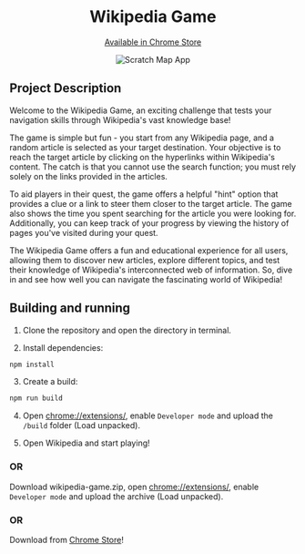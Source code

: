 <h1 align="center">
  Wikipedia Game
</h1>

<p align="center">
  <a href="https://chrome.google.com/webstore/detail/wikipedia-game/fihnfnmnngbmceakdgccmpnihpgjipjn">Available in Chrome Store</a>
</p>

<p align="center">
  <img src="preview.gif" alt="Scratch Map App" /> 
</p>

## Project Description

Welcome to the Wikipedia Game, an exciting challenge that tests your navigation skills through Wikipedia's vast knowledge base!

The game is simple but fun - you start from any Wikipedia page, and a random article is selected as your target destination. Your objective is to reach the target article by clicking on the hyperlinks within Wikipedia's content. The catch is that you cannot use the search function; you must rely solely on the links provided in the articles.

To aid players in their quest, the game offers a helpful "hint" option that provides a clue or a link to steer them closer to the target article. The game also shows the time you spent searching for the article you were looking for. Additionally, you can keep track of your progress by viewing the history of pages you've visited during your quest.

The Wikipedia Game offers a fun and educational experience for all users, allowing them to discover new articles, explore different topics, and test their knowledge of Wikipedia's interconnected web of information. So, dive in and see how well you can navigate the fascinating world of Wikipedia!

## Building and running

1. Clone the repository and open the directory in terminal.

2. Install dependencies:

```sh
npm install
```

3. Create a build:

```sh
npm run build
```

4. Open [chrome://extensions/](chrome://extensions/), enable `Developer mode` and upload the `/build` folder (Load unpacked).

5. Open Wikipedia and start playing!

### OR

Download wikipedia-game.zip, open [chrome://extensions/](chrome://extensions/), enable `Developer mode` and upload the archive (Load unpacked). 


### OR

Download from <a href="https://chrome.google.com/webstore/detail/wikipedia-game/fihnfnmnngbmceakdgccmpnihpgjipjn">Chrome Store</a>!